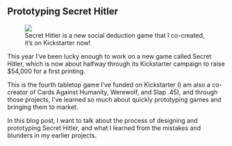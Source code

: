 ## Prototyping Secret Hitler

<figure>
  <img src="/content/hitler.png">  
  <figcaption>Secret Hitler is a new social deduction game that I co-created, it’s on Kickstarter now!</figcaption>
</figure>


This year I’ve been lucky enough to work on a new game called Secret Hitler, which is now about halfway through its Kickstarter campaign to raise $54,000 for a first printing.

This is the fourth tabletop game I’ve funded on Kickstarter (I am also a co-creator of Cards Against Humanity, Werewolf, and Slap .45), and through those projects, I’ve learned so much about quickly prototyping games and bringing them to market.

In this blog post, I want to talk about the process of designing and prototyping Secret Hitler, and what I learned from the mistakes and blunders in my earlier projects.
